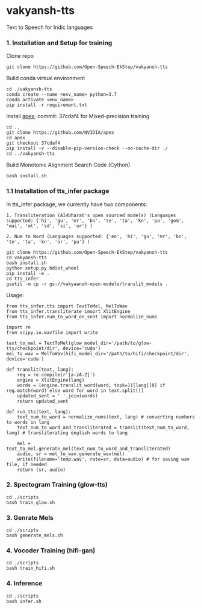 # vakyansh-tts
Text to Speech for Indic languages

### 1. Installation and Setup for training

Clone repo
```
git clone https://github.com/Open-Speech-EkStep/vakyansh-tts
```
Build conda virtual environment
```
cd ./vakyansh-tts
conda create --name <env_name> python=3.7
conda activate <env_name>
pip install -r requirement.txt
```
Install [apex](https://github.com/NVIDIA/apex); commit: 37cdaf4 for Mixed-precision training
```
cd ..
git clone https://github.com/NVIDIA/apex
cd apex
git checkout 37cdaf4
pip install -v --disable-pip-version-check --no-cache-dir ./
cd ../vakyansh-tts
```
Build Monotonic Alignment Search Code (Cython)
```
bash install.sh
```
### 1.1 Installation of tts_infer package

In tts_infer package, we currently have two components:
    
    1. Transliteration (AI4bharat's open sourced models) (Languages supported: {'hi', 'gu', 'mr', 'bn', 'te', 'ta', 'kn', 'pa', 'gom', 'mai', 'ml', 'sd', 'si', 'ur'} )
    
    2. Num to Word (Languages supported: {'en', 'hi', 'gu', 'mr', 'bn', 'te', 'ta', 'kn', 'or', 'pa'} )
```
git clone https://github.com/Open-Speech-EkStep/vakyansh-tts
cd vakyansh-tts
bash install.sh
python setup.py bdist_wheel
pip install -e .
cd tts_infer
gsutil -m cp -r gs://vakyaansh-open-models/translit_models .
```

Usage:
```
from tts_infer.tts import TextToMel, MelToWav
from tts_infer.transliterate imoprt XlitEngine
from tts_infer.num_to_word_on_sent import normalize_nums

import re
from scipy.io.wavfile import write

text_to_mel = TextToMel(glow_model_dir='/path/to/glow-tts/checkpoint/dir', device='cuda')
mel_to_wav = MelToWav(hifi_model_dir='/path/to/hifi/checkpoint/dir', device='cuda')

def translit(text, lang):
    reg = re.compile(r'[a-zA-Z]')
    engine = XlitEngine(lang)
    words = [engine.translit_word(word, topk=1)[lang][0] if reg.match(word) else word for word in text.split()]
    updated_sent = ' '.join(words)
    return updated_sent
    
def run_tts(text, lang):
    text_num_to_word = normalize_nums(text, lang) # converting numbers to words in lang
    text_num_to_word_and_transliterated = translit(text_num_to_word, lang) # transliterating english words to lang
    
    mel = text_to_mel.generate_mel(text_num_to_word_and_transliterated)
    audio, sr = mel_to_wav.generate_wav(mel)
    write(filename='temp.wav', rate=sr, data=audio) # for saving wav file, if needed
    return (sr, audio)
```


### 2. Spectogram Training (glow-tts)

```
cd ./scripts
bash train_glow.sh
```
### 3. Genrate Mels

```
cd ./scripts
bash generate_mels.sh
```
### 4. Vocoder Training (hifi-gan)

```
cd ./scripts
bash train_hifi.sh
```
### 4. Inference
```
cd ./scripts
bash infer.sh
```
